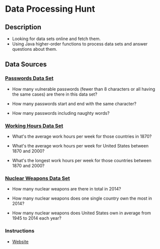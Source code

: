 # Data Processing Hunt

## Description

- Looking for data sets online and fetch them.
- Using Java higher-order functions to process data sets and answer questions about them. 

## Data Sources

### [Passwords Data Set](http://datashaping.com/passwords.txt)

- How many vulnerable passwords (fewer than 8 characters or all having the same cases) are there in this data set?

- How many passwords start and end with the same character?

- How many passwords including naughty words?

### [Working Hours Data Set](https://ourworldindata.org/working-hours/)

- What's the average work hours per week for those countries in 1870?

- What's the average work hours per week for United States between 1870 and 2000?

- What's the longest work hours per week for those countries between 1870 and 2000?

### [Nuclear Weapons Data Set](https://ourworldindata.org/nuclear-weapons/)

- How many nuclear weapons are there in total in 2014?

- How many nuclear weapons does one single country own the most in 2014?

- How many nuclear weapons does United States own in average from 1945 to 2014 each year?

### Instructions

- [Website](http://www.cs.grinnell.edu/~osera/courses/csc207/17sp/homeworks/data-processing-hunt.html)

